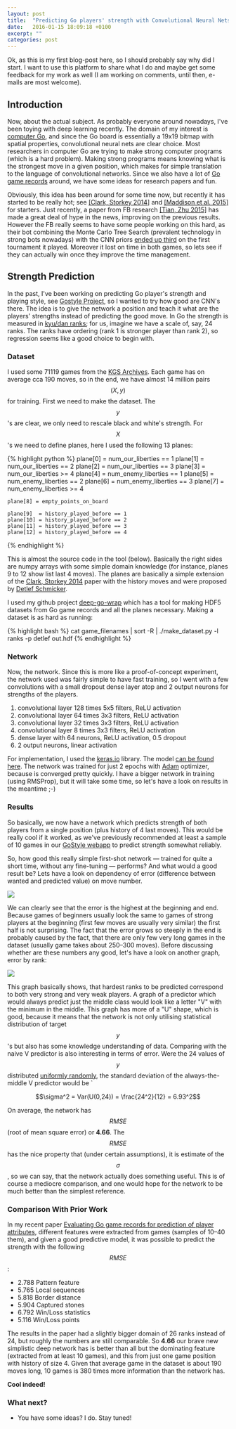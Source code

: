 ```yaml
---
layout: post
title:  "Predicting Go players' strength with Convolutional Neural Nets"
date:   2016-01-15 18:09:18 +0100
excerpt: ""
categories: post
---
```

<script type="text/javascript" src="http://cdn.mathjax.org/mathjax/latest/MathJax.js?config=TeX-AMS-MML_HTMLorMML"></script>

Ok, as this is my first blog-post here, so I should probably say why did I
start. I want to use this platform to share what I do and maybe get some
feedback for my work as well (I am working on comments, until then, e-mails
are most welcome).

Introduction
----

Now, about the actual subject. As probably everyone around nowadays,
I've been toying with deep learning recently. The domain of my interest
is [computer Go](https://en.wikipedia.org/wiki/Computer_Go),
and since the Go board is essentially a 19x19
bitmap with spatial properties, convolutional neural nets are clear choice.
Most researchers in computer Go are trying to make strong computer programs
(which is a hard problem). Making strong programs means knowing what is the
strongest move in a given position, which makes for simple translation to
the language of convolutional networks. Since we also have a lot of [Go game records](http://gokifu.com)
around, we have some ideas for research papers and fun.

Obviously, this idea has been around for some time now, but recently it
has started to be really hot; see [\[Clark, Storkey 2014\]](clark2014) and
[\[Maddison et al. 2015\]](http://arxiv.org/abs/1412.6564) for starters. Just recently,
a paper from FB research [\[Tian, Zhu 2015\]](http://arxiv.org/abs/1511.06410) has made a great
deal of hype in the news, improving on the previous results. However the FB really
seems to have some people working on this hard, as their bot combining the Monte Carlo
Tree Search (prevalent technology in strong bots nowadays) with the CNN priors
[ended up third](http://www.weddslist.com/kgs/past/119/index.html) on the first
tournament it played. Moreover it lost on time in both games, so lets see
if they can actually win once they improve the time management.

Strength Prediction
----

In the past, I've been working on predicting Go player's strength and playing
style, see [Gostyle Project][gostyle], so I wanted to try how
good are CNN's there. The idea is to give the network a position and teach it
what are the players' strengths instead of predicting the good move.
In Go the strength is measured in 
[kyu/dan ranks](https://en.wikipedia.org/wiki/Go_ranks_and_ratings);
for us, imagine we have a scale of, say, 24 ranks. The ranks have ordering
(rank 1 is stronger player than rank 2), so regression seems like a good choice
to begin with.

### Dataset ###

I used some 71119 games from the [KGS Archives](https://www.gokgs.com/archives.jsp).
Each game has on average cca 190 moves, so in the end, we have almost 14 million
pairs $$(X, y)$$ for training. First we need to make the dataset. The $$y$$'s are clear,
we only need to rescale black and white's strength. For $$X$$'s we need to define
planes, here I used the following 13 planes:

{% highlight python %}
    plane[0] = num_our_liberties == 1
    plane[1] = num_our_liberties == 2
    plane[2] = num_our_liberties == 3
    plane[3] = num_our_liberties >= 4
    plane[4] = num_enemy_liberties == 1
    plane[5] = num_enemy_liberties == 2
    plane[6] = num_enemy_liberties == 3
    plane[7] = num_enemy_liberties >= 4

    plane[8] = empty_points_on_board

    plane[9]  = history_played_before == 1
    plane[10] = history_played_before == 2
    plane[11] = history_played_before == 3
    plane[12] = history_played_before == 4
{% endhighlight %}

This is almost the source code in the tool (below).
Basically the right sides are numpy arrays with some simple domain knowledge (for
instance, planes 9 to 12 show list last 4 moves).
The planes are basically a simple extension of the
[Clark, Storkey 2014][clark2014] paper with the history moves and were proposed by 
[Detlef Schmicker](http://computer-go.org/pipermail/computer-go/2015-December/008324.html).

I used my github project [deep-go-wrap](https://github.com/jmoudrik/deep-go-wrap/) 
which has a tool for making HDF5 datasets from Go game records and all the planes
necessary. Making a dataset is as hard as running:

{% highlight bash %}
cat game_filenames | sort -R | ./make_dataset.py -l ranks -p detlef  out.hdf
{% endhighlight %}

### Network ###

Now, the network. Since this is more like a proof-of-concept experiment, the network
used was fairly simple to have fast training, so I went with a few convolutions with
a small dropout dense layer atop and 2 output neurons for strengths of the players.

 1. convolutional layer 128 times 5x5 filters, ReLU activation
 1. convolutional layer  64 times 3x3 filters, ReLU activation
 1. convolutional layer  32 times 3x3 filters, ReLU activation
 1. convolutional layer   8 times 3x3 filters, ReLU activation
 1. dense layer with 64 neurons, ReLU activation, 0.5 dropout
 1. 2 output neurons, linear activation

For implementation, I used the [keras.io](http://keras.io/) library.
The model [can be found here](/static/20160114/keras_model.py).
The network was trained for just 2 epochs with [Adam](http://arxiv.org/abs/1412.6980v8)
optimizer, because is converged pretty quickly. I have a bigger network
in training (using RMSProp), but it will take some time, so let's have
a look on results in the meantime ;-)

### Results ###

So basically, we now have a network which predicts strength of both players
from a single position (plus history of 4 last moves). This would be really
cool if it worked, as we've previously recommended at least a sample of 10 games
in our [GoStyle webapp][webapp] to predict strength somewhat reliably.

So, how good this really simple first-shot network &mdash; trained for quite a short time,
without any fine-tuning &mdash; performs? And what would a good result be?
Lets have a look on dependency of error (difference between wanted and predicted
value) on move number.

<img src="/static/20160114/err_by_move.png" />

We can clearly see that the error is the highest at the beginning and end.
Because games of beginners usually look the same to games of strong players at the 
beginning (first few moves are usually very similar) the first half is not surprising.
The fact that the error grows so steeply in the end is probably caused by the fact, that
there are only few very long games in the dataset (usually game takes about 250&ndash;300 moves).
Before discussing whether are these numbers any good, let's have a look on another graph,
error by rank:

<img src="/static/20160114/err_by_rank.png" />

This graph basically shows, that hardest ranks to be predicted correspond to both very strong and
very weak players. A graph of a predictor which would always predict just the middle class would
look like a letter "V" with the minimum in the middle. This graph has more of a "U" shape,
which is good, because it means that the network is not only utilising statistical
distribution of target $$y$$'s but also has some knowledge understanding of data.
Comparing with the naive V predictor
is also interesting in terms of error. Were the 24 values of $$y$$ distributed
[uniformly randomly][uniform],
the standard deviation of the always-the-middle V predictor would be `

$$\sigma^2 = Var(U(0,24)) = \frac{24^2}{12} = 6.93^2$$

On average, the network has $$RMSE$$ (root of mean square error) or **4.66**. The $$RMSE$$ has
the nice property that (under certain assumptions), it is estimate of the $$\sigma$$,
so we can say, that the network actually does something useful. This is of course
a mediocre comparison, and one would hope for the network to be much better than the
simplest reference.


### Comparison With Prior Work ###

In my recent paper [Evaluating Go game records for prediction of player attributes][eval2],
different features were extracted from games (samples of 10&ndash;40 them), and given
a good predictive model, it was possible to predict the strength with the following $$RMSE$$:

* 2.788 Pattern feature
* 5.765 Local sequences
* 5.818 Border distance
* 5.904 Captured stones
* 6.792 Win/Loss statistics
* 5.116 Win/Loss points

The results in the paper had a slightly bigger domain of 26 ranks instead of 24, but roughly
the numbers are still comparable. So **4.66** our brave new simplistic deep network has is better
than all but the dominating feature (extracted from at least 10 games), and this from just
one game position with history of size 4. Given that average game in the dataset is about 190
moves long, 10 games is 380 times more information than the network has.

**Cool indeed!**


### What next? ###

 * You have some ideas? I do. Stay tuned!

<!-- ref [Jekyll docs][jekyll-docs] -->

[jekyll]: http://jekyllrb.com/
[clark2014]: http://arxiv.org/abs/1412.3409
[webapp]: http://gostyle.j2m.cz/webapp.html
[gostyle]: http://gostyle.j2m.cz
[eval]: http://dx.doi.org/10.1109/CIG.2015.7317909
[eval2]: http://arxiv.org/abs/1512.08969 
[uniform]: https://en.wikipedia.org/wiki/Uniform_distribution_(continuous)

